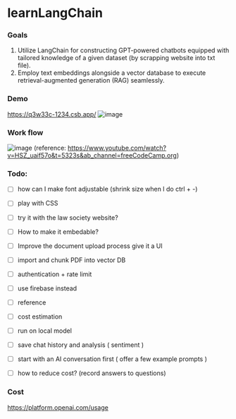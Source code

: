 # learnLangChain

### Goals
1. Utilize LangChain for constructing GPT-powered chatbots equipped with tailored knowledge of a given dataset (by scrapping website into txt file). 
2. Employ text embeddings alongside a vector database to execute retrieval-augmented generation (RAG) seamlessly.

### Demo
https://q3w33c-1234.csb.app/
![image](https://github.com/YXGuan/learnLangChain/assets/55643200/ab227649-d7d9-4820-8610-06eaa39d5f04)


### Work flow
![image](https://github.com/YXGuan/learnLangChain/assets/55643200/0c7a1bf4-58eb-465e-a9f1-30692a065f44)
(reference: https://www.youtube.com/watch?v=HSZ_uaif57o&t=5323s&ab_channel=freeCodeCamp.org)

### Todo:

- [ ] how can I make font adjustable (shrink size when I do ctrl + -)

- [ ] play with CSS 

- [ ]  try it with the law society website? 

- [ ]  How to make it embedable?

- [ ] Improve the document upload process give it a UI 

- [ ] import and chunk PDF into vector DB

- [ ]  authentication + rate limit 

- [ ]  use firebase instead 

- [ ]  reference 

- [ ]  cost estimation 

- [ ]  run on local model

- [ ]  save chat history and analysis ( sentiment ) 

- [ ]  start with an AI conversation first ( offer a few example prompts ) 

- [ ]  how to reduce cost? (record answers to questions)


### Cost
https://platform.openai.com/usage
